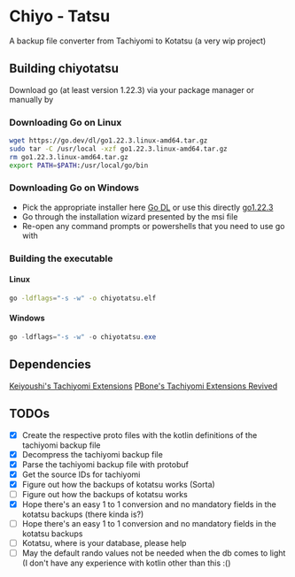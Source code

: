 # Chiyo - Tatsu

A backup file converter from Tachiyomi to Kotatsu (a very wip project)

## Building chiyotatsu

Download go (at least version 1.22.3) via your package manager or manually by

### Downloading Go on Linux

```bash
wget https://go.dev/dl/go1.22.3.linux-amd64.tar.gz
sudo tar -C /usr/local -xzf go1.22.3.linux-amd64.tar.gz
rm go1.22.3.linux-amd64.tar.gz
export PATH=$PATH:/usr/local/go/bin
```

### Downloading Go on Windows

-   Pick the appropriate installer here [Go DL](https://go.dev/dl/) or use this directly [go1.22.3](https://go.dev/dl/go1.22.3.windows-amd64.msi)
-   Go through the installation wizard presented by the msi file
-   Re-open any command prompts or powershells that you need to use go with

### Building the executable

#### Linux

```bash
go -ldflags="-s -w" -o chiyotatsu.elf
```

#### Windows

```powershell
go -ldflags="-s -w" -o chiyotatsu.exe
```

## Dependencies

[Keiyoushi's Tachiyomi Extensions](https://github.com/keiyoushi/extensions)
[PBone's Tachiyomi Extensions Revived](https://github.com/ThePBone/tachiyomi-extensions-revived/)

## TODOs

-   [x] Create the respective proto files with the kotlin definitions of the
        tachiyomi backup file
-   [x] Decompress the tachiyomi backup file
-   [x] Parse the tachiyomi backup file with protobuf
-   [x] Get the source IDs for tachiyomi
-   [x] Figure out how the backups of kotatsu works (Sorta)
-   [ ] Figure out how the backups of kotatsu works
-   [x] Hope there's an easy 1 to 1 conversion and no mandatory fields in the
        kotatsu backups (there kinda is?)
-   [ ] Hope there's an easy 1 to 1 conversion and no mandatory fields in the
        kotatsu backups
-   [ ] Kotatsu, where is your database, please help
-   [ ] May the default rando values not be needed when the db comes to light
        (I don't have any experience with kotlin other than this :()
